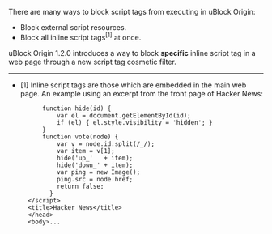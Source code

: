 There are many ways to block script tags from executing in uBlock Origin:

- Block external script resources.
- Block all inline script tags<sup>[1]</sup> at once.

uBlock Origin 1.2.0 introduces a way to block **specific** inline script tag in a web page through a new script tag cosmetic filter.

***

- [1] Inline script tags are those which are embedded in the main web page. An example using an excerpt from the front page of Hacker News:<br>
  ```<html op="news"><head><meta name="referrer" content="origin"><link rel="stylesheet" type="text/css" href="news.css?YL5ocwvpNdWX9tuUw2kw"><link rel="shortcut icon" href="favicon.ico"><link rel="alternate" type="application/rss+xml" title="RSS" href="rss"><script type="text/javascript">
        function hide(id) {
            var el = document.getElementById(id);
            if (el) { el.style.visibility = 'hidden'; }
        }
        function vote(node) {
            var v = node.id.split(/_/);
            var item = v[1];
            hide('up_'   + item);
            hide('down_' + item);
            var ping = new Image();
            ping.src = node.href;
            return false;
          }
    </script>
    <title>Hacker News</title>
    </head>
    <body>...
  ```